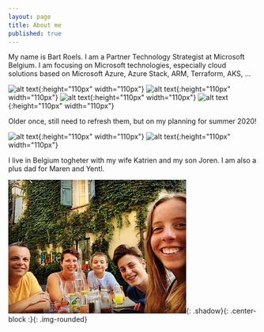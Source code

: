 ```yaml
---
layout: page
title: About me
published: true
---
```


My name is Bart Roels. I am a Partner Technology Strategist at Microsoft Belgium.
I am focusing on Microsoft technologies, especially cloud solutions based on Microsoft Azure, Azure Stack, ARM, Terraform, AKS, ...

![alt text]({{site.baseurl}}/img/Microsoft-Azure-Fundamentals.png "AZ-900 - Microsoft Azure Fundamentals"){:height="110px" width="110px"}
![alt text]({{site.baseurl}}/img/Microsoft-365-Fundamentals.png "MS-900 - Microsoft 365 Fundamentals"){:height="110px" width="110px"}
![alt text]({{site.baseurl}}/img/Microsoft-Power-Platform-Fundamentals.png "PL-900 - Microsoft Power Platform Fundamentals"){:height="110px" width="110px"}
![alt text]({{site.baseurl}}/img/Microsoft-Global-Challenger.png "Microsoft Global Challenger"){:height="110px" width="110px"}

Older once, still need to refresh them, but on my planning for summer 2020!

![alt text]({{site.baseurl}}/img/Microsoft_Exam533.png "70-533 - Implementing Microsoft Azure Infrastructure Solutions"){:height="110px" width="110px"}
![alt text]({{site.baseurl}}/img/Microsoft_Exam534.png "70-534 - Architecting Microsoft Azure Solutions"){:height="110px" width="110px"}


I live in Belgium togheter with my wife Katrien and my son Joren. I am also a plus dad for Maren and Yentl.

![Image of my family](img/myfamily.jpg "My family"){: .shadow}{: .center-block :}{: .img-rounded}
